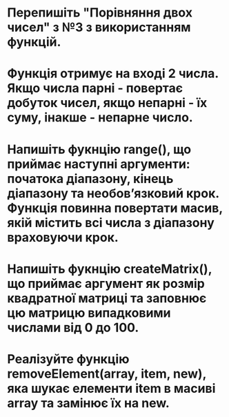 # Перепишіть "Порівняння двох чисел" з №3 з використанням функцій.
# Функція отримує на вході 2 числа. Якщо числа парні - повертає добуток чисел, якщо непарні - їх суму, інакше - непарне число.
# Напишіть фукнцію range(), що приймає наступні аргументи: початока діапазону, кінець діапазону та необовʼязковий крок. Функція повинна повертати масив, якій містить всі числа з діапазону враховуючи крок.
# Напишіть фукнцію createMatrix(), що приймає аргумент як розмір квадратної матриці та заповнює цю матрицю випадковими числами від 0 до 100.
# Реалізуйте функцію removeElement(array, item, new), яка шукає елементи item в масиві array та замінює їх на new.
